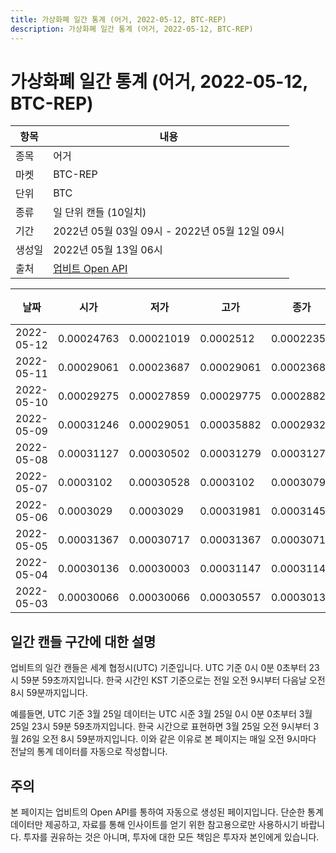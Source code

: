 ```yaml
---
title: 가상화폐 일간 통계 (어거, 2022-05-12, BTC-REP)
description: 가상화폐 일간 통계 (어거, 2022-05-12, BTC-REP)
---
```



가상화폐 일간 통계 (어거, 2022-05-12, BTC-REP)
===

|항목|내용|
|--|--|
|종목|어거|
|마켓|BTC-REP|
|단위|BTC|
|종류|일 단위 캔들 (10일치)|
|기간|2022년 05월 03일 09시 - 2022년 05월 12일 09시|
|생성일|2022년 05월 13일 06시|
|출처|[업비트 Open API](https://docs.upbit.com)|


|날짜|시가|저가|고가|종가|비고|
|--|--|--|--|--|--|
|2022-05-12|0.00024763|0.00021019|0.0002512|0.00022357|    |
|2022-05-11|0.00029061|0.00023687|0.00029061|0.00023687|    |
|2022-05-10|0.00029275|0.00027859|0.00029775|0.00028829|    |
|2022-05-09|0.00031246|0.00029051|0.00035882|0.00029322|    |
|2022-05-08|0.00031127|0.00030502|0.00031279|0.00031279|    |
|2022-05-07|0.0003102|0.00030528|0.0003102|0.00030793|    |
|2022-05-06|0.0003029|0.0003029|0.00031981|0.00031459|    |
|2022-05-05|0.00031367|0.00030717|0.00031367|0.00030717|    |
|2022-05-04|0.00030136|0.00030003|0.00031147|0.00031147|    |
|2022-05-03|0.00030066|0.00030066|0.00030557|0.00030136|    |


일간 캔들 구간에 대한 설명
---


업비트의 일간 캔들은 세계 협정시(UTC) 기준입니다. 
UTC 기준 0시 0분 0초부터 23시 59분 59초까지입니다. 
한국 시간인 KST 기준으로는 전일 오전 9시부터 다음날 오전 8시 59분까지입니다. 


예를들면, UTC 기준 3월 25일 데이터는 UTC 시준 3월 25일 0시 0분 0초부터 3월 25일 23시 59분 59초까지입니다. 
한국 시간으로 표현하면 3월 25일 오전 9시부터 3월 26일 오전 8시 59분까지입니다. 
이와 같은 이유로 본 페이지는 매일 오전 9시마다 전날의 통계 데이터를 자동으로 작성합니다. 


주의
---


본 페이지는 업비트의 Open API를 통하여 자동으로 생성된 페이지입니다. 
단순한 통계 데이터만 제공하고, 자료를 통해 인사이트를 얻기 위한 참고용으로만 사용하시기 바랍니다. 
투자를 권유하는 것은 아니며, 투자에 대한 모든 책임은 투자자 본인에게 있습니다. 
